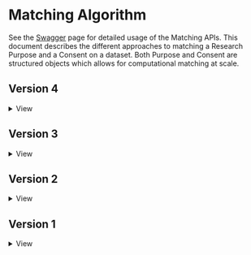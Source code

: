 # Matching Algorithm

See the [Swagger](https://consent-ontology.dsde-prod.broadinstitute.org/#/) page for detailed usage
of the Matching APIs. This document describes the different approaches to matching a Research Purpose
and a Consent on a dataset. Both Purpose and Consent are structured objects which allows for computational
matching at scale.

## Version 4

<details>
<summary>View</summary>

This version of the algorithm uses a custom set of business rules to match a research purpose and consented dataset.
In determining a positive match between research purpose and consented dataset, we make sure that the consented
dataset matches **ALL** conditions specified in the research purpose.

<table>
	<thead>
		<tr>
			<th>If my Research Purpose has...</th>
			<th>What datasets should I see?</th>
			<th>Logical Rationale</th>
		</tr>
	</thead>
	<tbody>
		<tr>
			<td>Disease focused research (i.e. <strong>DS-X</strong>)</td>
			<td>
				<ul>
					<li>Any dataset tagged with <strong>GRU</strong>=true</li>
          <li>Any dataset tagged with <strong>HMB</strong>=true</li>
					<li>Any dataset tagged to this disease (<strong>DS-X</strong>) exactly or a parent disease of <strong>DS-X</strong></li>
				</ul>	
			</td>	
			<td>
				<ul>
          <li><strong>Approve</strong> if the dataset's Primary DUO terms are DS- or a subclass</li>
          <li><strong>Deny</strong> if the dataset's Primary DUO terms are NOT the DS- or a subclass</li>
				</ul>
			</td>
		</tr>
    <tr>
			<td>Use of data is limited to health/medical/biomedical purposes, not including population origins or ancestry (i.e. <strong>HMB</strong>)</td>
			<td>
				<ul>
					<li>Any dataset tagged with <strong>GRU</strong>=true</li>
					<li>Any dataset tagged with <strong>HMB</strong>=true</li>
				</ul>
			</td>
			<td>
				<ul>
					<li><strong>Approve</strong> if the dataset's Primary DUO terms are HMB, GRU</li>
          <li><strong>Deny</strong> if the dataset's Primary DUO terms are DS-, POA</li>
				</ul>
			</td>
		</tr>
    <tr>
			<td>Study population origins or ancestry (i.e. <strong>POA</strong>)</td>
			<td>
				<ul>
					<li>Any dataset tagged with <strong>GRU</strong>=true</li>
          <li>Any dataset tagged with <strong>POA</strong>=true</li>
				</ul>
			</td>
			<td>
				<ul>
          <li><strong>Approve</strong> if the dataset's Primary DUO terms are GRU, POA</li>
          <li><strong>Deny</strong> if the dataset's Primary DUO terms are DS-, HMB</li>
				</ul>
			</td>
		</tr>
		<tr>
			<td>Methods development (i.e. <strong>MDS</strong>)</td>
			<td>
				<ul>
					<li>Any dataset tagged with <strong>GRU</strong>=true</li>
          <li>Any dataset tagged with <strong>DS-X</strong>=true</li>
					<li>Any dataset tagged with <strong>POA</strong>=true</li>
					<li>Any dataset tagged with <strong>HMB</strong>=true</li>
				</ul>	
			</td>	
			<td>
				<ul>
          <li><strong>Approve</strong> if the dataset's Primary DUO terms are GRU, DS-, HMB, POA</li>
				</ul>
			</td>
		</tr>
		<tr>
			<td>Non-profit use (i.e. <strong>NPU</strong>)</td>
			<td>
				<ul>
					<li>
              Any dataset tagged with <strong>NPU</strong>=true OR <strong>NPU</strong>=false
              Datasets with <strong>NPU</strong>=false set effectively have no restriction on NPU usage.
          </li>
				</ul>
			</td>
			<td>
				<ul>
          <li>
              <strong>Deny</strong> if the research purpose is <strong>NPU</strong>=false and
              the dataset's DUO term is <strong>NPU</strong>=true
          </li>
				</ul>
			</td>
		</tr>
	</tbody>
</table>

### Abstain from Decision

Due to the variety of sensitive research areas, ethical reasons, and areas where categorization is not possible, the DUOS system will <strong>not</strong> render a decision in the following cases.

<li>Other</li>
<li>Geographical Restrictions (i.e. <strong>GS-</strong>)</li>
<li>Public Moratorium/Embargo (i.e. <strong>MOR</strong>)</li>
<li>Genetic Studies Only (i.e. <strong>GSO</strong>)</li>
<li>Publication Required (i.e. <strong>PUB</strong>)</li>
<li>Collabration Required (i.e. <strong>COL</strong>)</li>
<li>Ethics Approval Required (i.e. <strong>IRB</strong>)</li>
<li>Limitation to one gender</li>
<li>Restricted to a pediatric population (under the age of 18)</li>
<li>Illegal behaviors (violence, domestic abuse, prostitution, sexual victimization)</li>
<li>Alcohol or drug abuse, or abuse of other addictive products</li>
<li>Sexual preferences or sexually transmitted diseases</li>
<li>Any stigmatizing illnesses</li>
<li>Vulnerable populations as defined in 456 CFR (children, prisoners, pregnant women, mentally disabled persons, or ["SIGNIFICANTLY"] economically or educationally disadvantaged persons)</li>
<li>Population Origins/Migration patterns</li>
<li>Psychological traits, including intelligence, attention, emotion</li>
<li>Ethnicity, race, or gender with genotypic or other phenotypic variables, for purposes beyond biomedical or health-related research, or in ways that are not easily related to Health</li>

</details>


## Version 3

<details>
<summary>View</summary>

This version of the algorithm uses a custom set of business rules to match a research purpose and consented dataset. 
In determining a positive match between research purpose and consented dataset, we make sure that the consented
dataset matches **ALL** conditions specified in the research purpose.

<table>
	<thead>
		<tr>
			<th>If my Research Purpose has...</th>
			<th>What datasets should I see?</th>
			<th>Logical Rationale</th>
		</tr>
	</thead>
	<tbody>
		<tr>
			<td>Disease focused research (i.e. <strong>DS-X</strong>)</td>
			<td>
				<ul>
					<li>Any dataset tagged with <strong>GRU</strong>=true</li>
          <li>Any dataset tagged with <strong>HMB</strong>=true</li>
					<li>Any dataset tagged to this disease (<strong>DS-X</strong>) exactly or a parent disease of <strong>DS-X</strong></li>
				</ul>	
			</td>	
			<td>
				<ul>
          <li><strong>Approve</strong> if the dataset's Primary DUO terms are DS- or a subclass</li>
          <li><strong>Deny</strong> if the dataset's Primary DUO terms are NOT the DS- or a subclass</li>
				</ul>
			</td>
		</tr>
    <tr>
			<td>Use of data is limited to health/medical/biomedical purposes, not including population origins or ancestry (i.e. <strong>HMB</strong>)</td>
			<td>
				<ul>
					<li>Any dataset tagged with <strong>GRU</strong>=true</li>
					<li>Any dataset tagged with <strong>HMB</strong>=true</li>
				</ul>
			</td>
			<td>
				<ul>
					<li><strong>Approve</strong> if the dataset's Primary DUO terms are HMB, GRU</li>
          <li><strong>Deny</strong> if the dataset's Primary DUO terms are DS-, POA</li>
				</ul>
			</td>
		</tr>
    <tr>
			<td>Study population origins or ancestry (i.e. <strong>POA</strong>)</td>
			<td>
				<ul>
					<li>Any dataset tagged with <strong>GRU</strong>=true</li>
          <li>Any dataset tagged with <strong>POA</strong>=true</li>
				</ul>
			</td>
			<td>
				<ul>
          <li><strong>Approve</strong> if the dataset's Primary DUO terms are GRU, POA</li>
          <li><strong>Deny</strong> if the dataset's Primary DUO terms are DS-, HMB</li>
				</ul>
			</td>
		</tr>
		<tr>
			<td>Methods development (i.e. <strong>MDS</strong>)</td>
			<td>
				<ul>
					<li>Any dataset tagged with <strong>GRU</strong>=true</li>
          <li>Any dataset tagged with <strong>DS-X</strong>=true</li>
					<li>Any dataset tagged with <strong>POA</strong>=true</li>
					<li>Any dataset tagged with <strong>HMB</strong>=true</li>
				</ul>	
			</td>	
			<td>
				<ul>
          <li><strong>Approve</strong> if the dataset's Primary DUO terms are GRU, DS-, HMB, POA</li>
				</ul>
			</td>
		</tr>
		<tr>
			<td>Commercial purpose/by a commercial entity</td>
			<td>
				<ul>
					<li>Any dataset where <strong>NPU</strong> and <strong>NCU</strong> are both false</li>
				</ul>
			</td>
			<td>
				<ul>
          <li><strong>Deny</strong> if the dataset's Primary DUO terms are Non-profit use(NPU), Non-commercial use (NCU)</li>
				</ul>
			</td>
		</tr>
	</tbody>
</table>

### Abstain from Decision

Due to the variety of sensitive research areas, ethical reasons, and areas where categorization is not possible, the DUOS system will <strong>not</strong> render a decision in the following cases.

<li>Other</li>
<li>Geographical Restrictions (i.e. <strong>GS-</strong>)</li>
<li>Public Moratorium/Embargo (i.e. <strong>MOR</strong>)</li>
<li>Genetic Studies Only (i.e. <strong>GSO</strong>)</li>
<li>Publication Required (i.e. <strong>PUB</strong>)</li>
<li>Collabration Required (i.e. <strong>COL</strong>)</li>
<li>Ethics Approval Required (i.e. <strong>IRB</strong>)</li>
<li>Limitation to one gender</li>
<li>Restricted to a pediatric population (under the age of 18)</li>
<li>Illegal behaviors (violence, domestic abuse, prostitution, sexual victimization)</li>
<li>Alcohol or drug abuse, or abuse of other addictive products</li>
<li>Sexual preferences or sexually transmitted diseases</li>
<li>Any stigmatizing illnesses</li>
<li>Vulnerable populations as defined in 456 CFR (children, prisoners, pregnant women, mentally disabled persons, or ["SIGNIFICANTLY"] economically or educationally disadvantaged persons)</li>
<li>Population Origins/Migration patterns</li>
<li>Psychological traits, including intelligence, attention, emotion</li>
<li>Ethnicity, race, or gender with genotypic or other phenotypic variables, for purposes beyond biomedical or health-related research, or in ways that are not easily related to Health</li>

</details>

## Version 2

<details>
<summary>View</summary>

This version of the algorithm uses a custom set of business rules to match a research purpose and consented dataset. 
In determining a postive match between research purpose and consented dataset, we make sure that the consented
dataset matches **ALL** conditions specified in the research purpose.  

This was originally developed for [FireCloud](https://api.firecloud.org/) and is the basis for the Data Catalog search ruleset. 
This version makes use of [Consent Codes](https://journals.plos.org/plosgenetics/article?id=10.1371/journal.pgen.1005772)
as developed for the GA4GH as well as Disease Codes (**DS-X**) from the [Human Disease Ontology](https://www.ebi.ac.uk/ols/ontologies/doid).

<table>
	<thead>
		<tr>
			<th>If my Research Purpose has...</th>
			<th>What datasets should I see?</th>
			<th>Related DUL question</th>
		</tr>
	</thead>
	<tbody>
		<tr>
			<td>Disease focused research (i.e. <strong>DS-X</strong>)</td>
			<td>
				<ul>
					<li>Any dataset with <strong>GRU</strong>=true</li>
					<li>Any dataset with <strong>HMB</strong>=true</li>
					<li>Any dataset tagged to this disease (<strong>DS-X</strong>) exactly or a parent disease of <strong>DS-X</strong></li>
				</ul>	
			</td>	
			<td>
				<ul>
					<li>Data is available for future general research use</li>
					<li>Future use is limited for health/medical/biomedical research</li>
					<li>Future use is limited to research involving the following disease area(s) <strong>DS-X</strong></li>					
				</ul>
			</td>
		</tr>
		<tr>
			<td>Methods development/Validation study</td>
			<td>
				<ul>
					<li>Any dataset with <strong>GRU</strong>=true</li>
					<li>Any dataset where <strong>NMDS</strong> is false</li>
					<li>Any dataset where <strong>NMDS</strong> is true AND <strong>DS-X</strong> match</li>
				</ul>	
			</td>	
			<td>
				<ul>
					<li>Future use for methods research (analytic/software/technology development) outside the bounds of the other specified restrictions is prohibited <strong>NMDS</strong></li>
				</ul>						
			</td>
		</tr>
		<tr>
			<td>Control Set</td>
			<td>
				<ul>
					<li>Any dataset where <strong>NCTRL</strong> is false and is (<strong>GRU</strong> or <strong>HMB</strong>)</li>
					<li>Any <strong>DS-X</strong> match, if user specified a disease in the research purpose</li>
				</ul>	
			</td>	
			<td>
				<ul>
					<li>Future use as a control set for diseases other than those specified is prohibited <strong>NCTRL</strong></li>
					<li>Future use is limited to research involving the following disease area(s) <strong>DS-X</strong></li>
				</ul>	
			</td>
		</tr>
		<tr>
			<td>Aggregate analysis to understand variation in the general population</td>
			<td>
				<ul>
					<li>Any dataset where <strong>NAGR</strong> is false and is (<strong>GRU</strong> or <strong>HMB</strong>)</li>
				</ul>
			</td>
			<td>
				<ul>
					<li>Future use of aggregate-level data for general research purposes is prohibited <strong>NAGR</strong></li>
				</ul>
			</td>
		</tr>
		<tr>
			<td>Study population origins or ancestry</td>
			<td>
				<ul>
					<li>Any dataset tagged with <strong>GRU</strong></li>
				</ul>
			</td>
			<td>
				<ul>
					<li>Future use is limited to research involving a specific population POA</li>
				</ul>
			</td>
		</tr>
		<tr>
			<td>Commercial purpose/by a commercial entity</td>
			<td>
				<ul>
					<li>Any dataset where <strong>NPU</strong> and <strong>NCU</strong> are both false</li>
				</ul>			
			</td>
			<td>
				<ul>
					<li>Future commercial use is prohibited <strong>NCU</strong>. Future use by for-profit entities is prohibited <strong>NPU</strong></li>
				</ul>			
			</td>
		</tr>
		<tr>
			<td>Pediatric focused research</td>
			<td>
				<ul>
					<li>Any dataset tagged with <strong>RS-PD</strong></li>
				</ul>
			</td>
			<td>
				<ul>
					<li>Future use is limited to pediatric research <strong>RS-PD</strong></li>
				</ul>
			</td>
		</tr>
		<tr>
			<td>Gender focused research</td>
			<td>
				<ul>
					<li>Any dataset tagged with <strong><strong>RS-G</strong>:F</strong> OR N/A when gender is F</li>
					<li>Any dataset tagged with <strong><strong>RS-G</strong>:M</strong> OR N/A when gender is M</li>
				</ul>			
			</td>
			<td>
				<ul>
					<li>Future use is limited to research involving a particular gender <strong>RS-G</strong></li>
				</ul>
			</td>
		</tr>	
	</tbody>
</table>
</details>

## Version 1

<details>
<summary>View</summary>

### Deprecated & Removed

The original version of the algorithm uses an ontology tree to match a purpose and consent. First, we 
construct a composite ontology tree from:

* [Human Disease Ontology](https://www.ebi.ac.uk/ols/ontologies/doid)
* [Data Use Ontology](https://www.ebi.ac.uk/ols/ontologies/duo)
* [Broad Data Use Ontology](https://github.com/DataBiosphere/consent-data-use/)

Next, we create ontology nodes for the consent, the purpose and add them to the composite tree. Using 
an [OWL](https://github.com/owlcs/owlapi) Reasoner, we determine if the purpose is a subclass of the 
consent, or not. A valid ontological subclass for a research purpose indicates a successful match 
between the purpose and the consent. See [Use Restriction Grammar](./UseRestrictionGrammar.md) for how
we create ontology nodes for a consent or research purpose.
</details>
